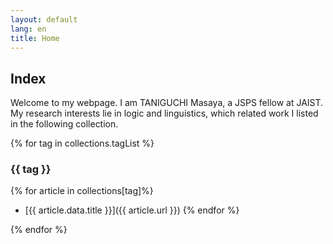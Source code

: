 ```yaml
---
layout: default
lang: en
title: Home
---
```


## Index

Welcome to my webpage. I am TANIGUCHI Masaya, a JSPS fellow at JAIST. <br>
My research interests lie in logic and linguistics, which related work I listed in the following collection.

{% for tag in collections.tagList %}

### {{ tag }}

{% for article in collections[tag]%}
-  [{{ article.data.title }}]({{ article.url }})
{% endfor %}

{% endfor %}